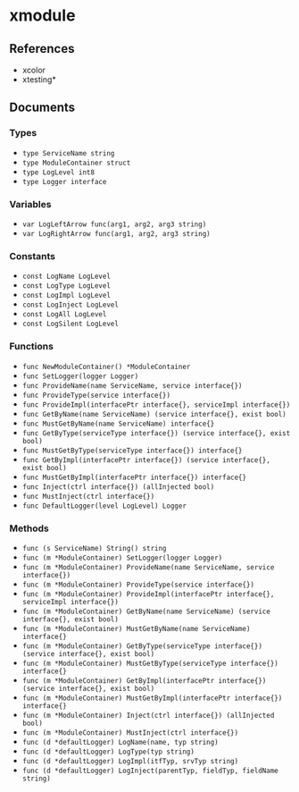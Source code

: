# xmodule

## References

+ xcolor
+ xtesting*

## Documents

### Types

+ `type ServiceName string`
+ `type ModuleContainer struct`
+ `type LogLevel int8`
+ `type Logger interface`

### Variables

+ `var LogLeftArrow func(arg1, arg2, arg3 string)`
+ `var LogRightArrow func(arg1, arg2, arg3 string)`

### Constants

+ `const LogName LogLevel`
+ `const LogType LogLevel`
+ `const LogImpl LogLevel`
+ `const LogInject LogLevel`
+ `const LogAll LogLevel`
+ `const LogSilent LogLevel`

### Functions

+ `func NewModuleContainer() *ModuleContainer`
+ `func SetLogger(logger Logger)`
+ `func ProvideName(name ServiceName, service interface{})`
+ `func ProvideType(service interface{})`
+ `func ProvideImpl(interfacePtr interface{}, serviceImpl interface{})`
+ `func GetByName(name ServiceName) (service interface{}, exist bool)`
+ `func MustGetByName(name ServiceName) interface{}`
+ `func GetByType(serviceType interface{}) (service interface{}, exist bool)`
+ `func MustGetByType(serviceType interface{}) interface{}`
+ `func GetByImpl(interfacePtr interface{}) (service interface{}, exist bool)`
+ `func MustGetByImpl(interfacePtr interface{}) interface{}`
+ `func Inject(ctrl interface{}) (allInjected bool)`
+ `func MustInject(ctrl interface{})`
+ `func DefaultLogger(level LogLevel) Logger`

### Methods

+ `func (s ServiceName) String() string`
+ `func (m *ModuleContainer) SetLogger(logger Logger)`
+ `func (m *ModuleContainer) ProvideName(name ServiceName, service interface{})`
+ `func (m *ModuleContainer) ProvideType(service interface{})`
+ `func (m *ModuleContainer) ProvideImpl(interfacePtr interface{}, serviceImpl interface{})`
+ `func (m *ModuleContainer) GetByName(name ServiceName) (service interface{}, exist bool)`
+ `func (m *ModuleContainer) MustGetByName(name ServiceName) interface{}`
+ `func (m *ModuleContainer) GetByType(serviceType interface{}) (service interface{}, exist bool)`
+ `func (m *ModuleContainer) MustGetByType(serviceType interface{}) interface{}`
+ `func (m *ModuleContainer) GetByImpl(interfacePtr interface{}) (service interface{}, exist bool)`
+ `func (m *ModuleContainer) MustGetByImpl(interfacePtr interface{}) interface{}`
+ `func (m *ModuleContainer) Inject(ctrl interface{}) (allInjected bool)`
+ `func (m *ModuleContainer) MustInject(ctrl interface{})`
+ `func (d *defaultLogger) LogName(name, typ string)`
+ `func (d *defaultLogger) LogType(typ string)`
+ `func (d *defaultLogger) LogImpl(itfTyp, srvTyp string)`
+ `func (d *defaultLogger) LogInject(parentTyp, fieldTyp, fieldName string)`
